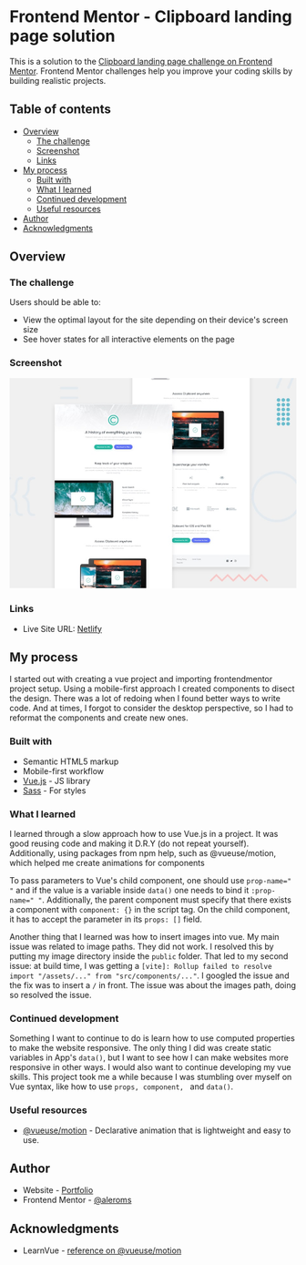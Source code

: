 # Frontend Mentor - Clipboard landing page solution

This is a solution to the [Clipboard landing page challenge on Frontend Mentor](https://www.frontendmentor.io/challenges/clipboard-landing-page-5cc9bccd6c4c91111378ecb9). Frontend Mentor challenges help you improve your coding skills by building realistic projects.

## Table of contents

- [Overview](#overview)
  - [The challenge](#the-challenge)
  - [Screenshot](#screenshot)
  - [Links](#links)
- [My process](#my-process)
  - [Built with](#built-with)
  - [What I learned](#what-i-learned)
  - [Continued development](#continued-development)
  - [Useful resources](#useful-resources)
- [Author](#author)
- [Acknowledgments](#acknowledgments)

## Overview

### The challenge

Users should be able to:

- View the optimal layout for the site depending on their device's screen size
- See hover states for all interactive elements on the page

### Screenshot

![](./public/assets/design/desktop-preview.jpg)

### Links

- Live Site URL: [Netlify](https://sage-croissant-c1a94d.netlify.app)

## My process

I started out with creating a vue project and importing frontendmentor project setup. Using a mobile-first approach I created components to disect the design. There was a lot of redoing when I found better ways to write code. And at times, I forgot to consider the desktop perspective, so I had to reformat the components and create new ones.

### Built with

- Semantic HTML5 markup
- Mobile-first workflow
- [Vue.js](https://vuejs.org/) - JS library
- [Sass](https://sass-lang.com/) - For styles

### What I learned

I learned through a slow approach how to use Vue.js in a project. It was good reusing code and making it D.R.Y (do not repeat yourself). Additionally, using packages from npm help, such as @vueuse/motion, which helped me create animations for components

To pass parameters to Vue's child component, one should use `prop-name=" "` and if the value is a variable inside `data()` one needs to bind it `:prop-name=" "`. Additionally, the parent component must specify that there exists a component with `component: {}` in the script tag. On the child component, it has to accept the parameter in its `props: []` field.

Another thing that I learned was how to insert images into vue. My main issue was related to image paths. They did not work. I resolved this by putting my image directory inside the `public` folder. That led to my second issue: at build time, I was getting a `[vite]: Rollup failed to resolve import "/assets/..." from "src/components/..."`. I googled the issue and the fix was to insert a `/` in front. The issue was about the images path, doing so resolved the issue.

### Continued development

Something I want to continue to do is learn how to use computed properties to make the website responsive. The only thing I did was create static variables in App's `data()`, but I want to see how I can make websites more responsive in other ways. I would also want to continue developing my vue skills. This project took me a while because I was stumbling over myself on Vue syntax, like how to use `props, component, ` and `data()`.

### Useful resources

- [@vueuse/motion](https://motion.vueuse.org/) - Declarative animation that is lightweight and easy to use.

## Author

- Website - [Portfolio](https://www.santiagomorales.netlify.app/)
- Frontend Mentor - [@aleroms](https://www.frontendmentor.io/profile/aleroms)

## Acknowledgments

- LearnVue - [reference on @vueuse/motion](https://www.youtube.com/watch?v=jRknsy851IM&list=PLpsaPg6okxgLohtaKCAkMxngdyqw6u2dS&index=1)
